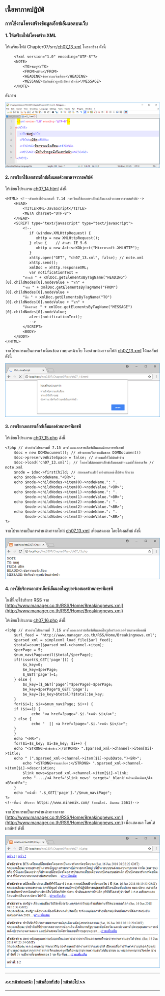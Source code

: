 ## เนื้อหาภาคปฏิบัติ
### การใช้งานโครงสร้างข้อมูลเอ็กซ์เอ็มแอลบนเว็บ

#### 1. ให้เตรียมไฟล์โครงสร้าง XML 

ให้เตรียมไฟล์ Chapter07/src/[ch07_13.xml](ch07_13.xml) โครงสร้าง ดังนี้

```
    <?xml version="1.0" encoding="UTF-8"?>
    <NOTE>
        <TO>ชมพู่</TO>
        <FROM>เบิร์ด</FROM>
        <HEADING>ข้อความแจ้งเตือน</HEADING>
        <MESSAGE>นัดกินข้าวดูหนังวันเสาร์หน้า</MESSAGE>
    </NOTE>
```

ดังภาพ

<img src=output/ch07_13.png>

#### 2. การเรียกใช้เอกสารเอ็กซ์เอ็มแอลด้วยภาษาจาวาสคริปต์

ให้เขียนโปรแกรม [ch07_14.html](src/ch07_14.html) ดังนี้

```
<HTML> <!--ตัวอย่างโปรแกรมที่ 7.14 การเรียกใช้เอกสารเอ็กซ์เอ็มแอลด้วยภาษาจาวาสคริปต์-->
    <HEAD>
        <TITLE>XML-JavaScript</TITLE>
        <META charset="UTF-8">
    </HEAD>
    <SCRIPT type="text/javascript" type="text/javascript">
        <!--
           if (window.XMLHttpRequest) {
              xhttp = new XMLHttpRequest();
           } else {    // สำหรับ IE 5-6
              xhttp = new ActiveXObject("Microsoft.XMLHTTP");
           }
           xhttp.open("GET", "ch07_13.xml", false); // note.xml
           xhttp.send();
           xmlDoc = xhttp.responseXML; 
           var notificationText = 
        "ท่านมี " + xmlDoc.getElementsByTagName("HEADING")[0].childNodes[0].nodeValue + "\n" + 
        "จาก " + xmlDoc.getElementsByTagName("FROM")[0].childNodes[0].nodeValue +
        "ถึง " + xmlDoc.getElementsByTagName("TO")[0].childNodes[0].nodeValue + "\n" +
        "ข้อความ: " + xmlDoc.getElementsByTagName("MESSAGE")[0].childNodes[0].nodeValue;
           alert(notificationText);
           -->
        </SCRIPT>
        <BODY>
    </BODY>
</HTML>
```

จากโปรแกรมเป็นการแจ้งเตือนข้อความบนหน้าเว็บ โดยอ่านค่ามาจากไฟล์ [ch07_13.xml](ch07_13.xml) ได้ผลลัพธ์ ดังนี้

<img src=output/ch07_14.png>

#### 3. การเรียกเอกสารเอ็กซ์เอ็มแอลด้วยภาษาพีเอชพี

ให้เขียนโปรแกรม [ch07_15.php](src/ch07_15.php) ดังนี้

```
<?php // ตัวอย่างโปรแกรมที่ 7.15 การโหลดเอกสารเอ็กซ์เอ็มแอลด้วยภาษาพีเอชพี
    $doc = new DOMDocument(); // สร้างออบเจ็คจากเม็ดธอด DOMDocument()
    $doc->preserveWhiteSpace = false; // กำหนดให้ไม่นับค่าว่าง
    $doc->load('ch07_13.xml'); // โหลดไฟล์เอกสารเอ็กซ์เอ็มแอลกำหนดค่าให้ออบเจ็ค // note.xml
    $node = $doc->firstChild; // กำหนดตัวแปรอ้างอิงตำแหน่งไปยังแท็กแรก
    echo $node->nodeName."<BR>";
    echo $node->childNodes->item(0)->nodeName.": ".
         $node->childNodes->item(0)->nodeValue."<BR>"; 
    echo $node->childNodes->item(1)->nodeName.": ".
         $node->childNodes->item(1)->nodeValue."<BR>"; 
    echo $node->childNodes->item(2)->nodeName.": ".
         $node->childNodes->item(2)->nodeValue."<BR>"; 
    echo $node->childNodes->item(3)->nodeName.": ".
         $node->childNodes->item(3)->nodeValue."<BR>"; 
?>
```

จากโปรแกรมเป็นการอ่านค่ามาจากไฟล์ [ch07_13.xml](ch07_13.xml) เพื่อแสดงผล โดยได้ผลลัพธ์ ดังนี้

<img src=output/ch07_15.png>

#### 4. การใช้บริการเอกสารเอ็กซ์เอ็มแอลในรูปอาร์เอสเอสด้วยภาษาพีเอชพี

ในที่นี้จะใช้บริการ RSS จาก [http://www.manager.co.th/RSS/Home/Breakingnews.xml](http://www.manager.co.th/RSS/Home/Breakingnews.xml)

ให้เขียนโปรแกรม [ch07_16.php](src/ch07_16.php) ดังนี้

```
<?php // ตัวอย่างโปรแกรมที่ 7.16 การโหลดเอกสารเอ็กซ์เอ็มแอลในรูปอาร์เอสเอสด้วยภาษาพีเอชพี
    $url_feed = 'http://www.manager.co.th/RSS/Home/Breakingnews.xml';
    $parsed_xml = simplexml_load_file($url_feed);
    $total=count($parsed_xml->channel->item);
    $perPage = 5;
    $num_naviPage=ceil($total/$perPage);
    if(!isset($_GET['page'])) {
        $s_key=0;
        $e_key=$perPage;    
        $_GET['page']=1;
    } else {
        $s_key=($_GET['page']*$perPage)-$perPage;
        $e_key=$perPage*$_GET['page'];
        $e_key=($e_key>$total)?$total:$e_key;
    }
    for($i=1; $i<=$num_naviPage; $i++) {
    if ($i==1) {
            echo "<a href=?page=".$i.">หน้า $i</a>"; 
    } else {
            echo "  || <a href=?page=".$i.">หน้า $i</a>";
    }
    }
    echo "<HR>";
    for($i=$s_key; $i<$e_key; $i++) {
    echo "<STRONG>หัวข้อข่าว:</STRONG> ".$parsed_xml->channel->item[$i]->title;
    echo " (".$parsed_xml->channel->item[$i]->pubDate.")<BR>";
        echo "<STRONG>รายละเอียด:</STRONG> ".$parsed_xml->channel->item[$i]->description;
        $link_news=$parsed_xml->channel->item[$i]->link;
        echo "..../<A href='$link_news' target='_blank'>อ่านเพิ่มเติม</A><BR><HR>";
    }
    echo "หน้าที่: ".$_GET['page']."/$num_naviPage";
?>
<!--ที่มา: ปรับจาก https://www.ninenik.com/ (ออนไลน์. มีนาคม 2561)-->
```

จากโปรแกรมเป็นการอ่านค่ามาจากจาก [http://www.manager.co.th/RSS/Home/Breakingnews.xml](http://www.manager.co.th/RSS/Home/Breakingnews.xml) เพื่อแสดงผล โดยได้ผลลัพธ์ ดังนี้

<img src=output/ch07_16.png>

---
#### [<< หน้าก่อนหน้า](0704.md) | [หน้าเลือกหัวข้อ](README.md) | [หน้าต่อไป >>](0710.md)
---